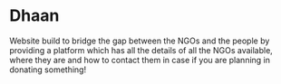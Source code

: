 # Dhaan
Website build to bridge the gap between the NGOs and the people by providing a platform which has all the details of all the NGOs available, where they are and how to contact them in case if you are planning in donating something!
